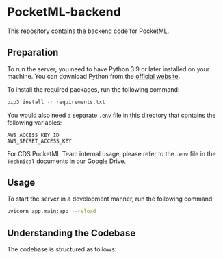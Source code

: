 # PocketML-backend

This repository contains the backend code for PocketML.

## Preparation

To run the server, you need to have Python 3.9 or later installed on your machine. You can download Python from
the [official website](https://www.python.org/downloads/).

To install the required packages, run the following command:

```bash
pip3 install -r requirements.txt
```

You would also need a separate `.env` file in this directory that contains the following variables:

```
AWS_ACCESS_KEY_ID
AWS_SECRET_ACCESS_KEY
```

For CDS PocketML Team internal usage, please refer to the `.env` file in the `Technical` documents in our Google Drive.

## Usage

To start the server in a development manner, run the following command:

```bash
uvicorn app.main:app --reload
```

## Understanding the Codebase

The codebase is structured as follows:
